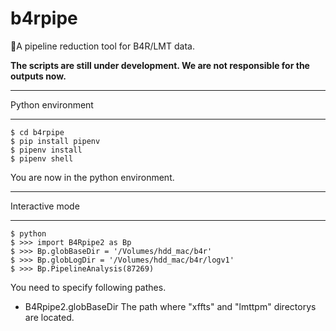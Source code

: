 # b4rpipe
:rocket:A pipeline reduction tool for B4R/LMT data.

**The scripts are still under development. We are not responsible for the outputs now.**

**************************************************************
Python environment
**************************************************************

```terminal
$ cd b4rpipe
$ pip install pipenv
$ pipenv install
$ pipenv shell
```

You are now in the python environment.

**************************************************************
Interactive mode
**************************************************************
```terminal
$ python
$ >>> import B4Rpipe2 as Bp
$ >>> Bp.globBaseDir = '/Volumes/hdd_mac/b4r'
$ >>> Bp.globLogDir = '/Volumes/hdd_mac/b4r/logv1'
$ >>> Bp.PipelineAnalysis(87269)
```

You need to specify following pathes.
* B4Rpipe2.globBaseDir
The path where "xffts" and "lmttpm" directorys are located.
